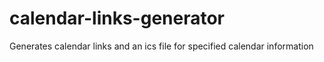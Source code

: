 # calendar-links-generator
Generates calendar links and an ics file for specified calendar information
